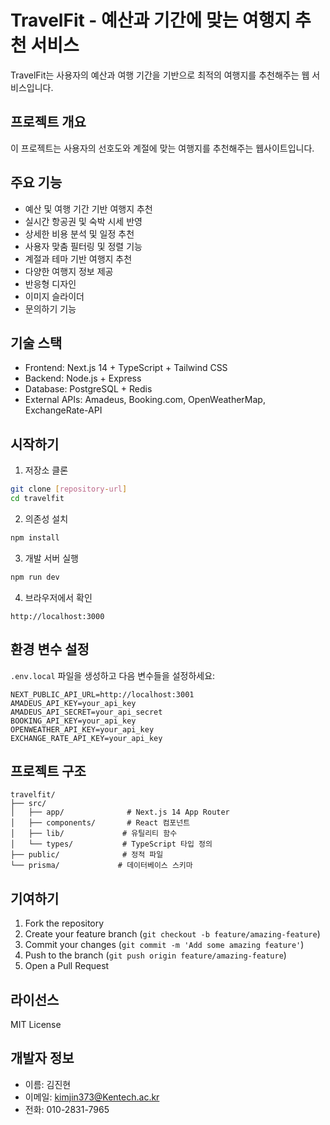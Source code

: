 # TravelFit - 예산과 기간에 맞는 여행지 추천 서비스

TravelFit는 사용자의 예산과 여행 기간을 기반으로 최적의 여행지를 추천해주는 웹 서비스입니다.

## 프로젝트 개요
이 프로젝트는 사용자의 선호도와 계절에 맞는 여행지를 추천해주는 웹사이트입니다.

## 주요 기능

- 예산 및 여행 기간 기반 여행지 추천
- 실시간 항공권 및 숙박 시세 반영
- 상세한 비용 분석 및 일정 추천
- 사용자 맞춤 필터링 및 정렬 기능
- 계절과 테마 기반 여행지 추천
- 다양한 여행지 정보 제공
- 반응형 디자인
- 이미지 슬라이더
- 문의하기 기능

## 기술 스택

- Frontend: Next.js 14 + TypeScript + Tailwind CSS
- Backend: Node.js + Express
- Database: PostgreSQL + Redis
- External APIs: Amadeus, Booking.com, OpenWeatherMap, ExchangeRate-API

## 시작하기

1. 저장소 클론
```bash
git clone [repository-url]
cd travelfit
```

2. 의존성 설치
```bash
npm install
```

3. 개발 서버 실행
```bash
npm run dev
```

4. 브라우저에서 확인
```
http://localhost:3000
```

## 환경 변수 설정

`.env.local` 파일을 생성하고 다음 변수들을 설정하세요:

```env
NEXT_PUBLIC_API_URL=http://localhost:3001
AMADEUS_API_KEY=your_api_key
AMADEUS_API_SECRET=your_api_secret
BOOKING_API_KEY=your_api_key
OPENWEATHER_API_KEY=your_api_key
EXCHANGE_RATE_API_KEY=your_api_key
```

## 프로젝트 구조

```
travelfit/
├── src/
│   ├── app/              # Next.js 14 App Router
│   ├── components/       # React 컴포넌트
│   ├── lib/             # 유틸리티 함수
│   └── types/           # TypeScript 타입 정의
├── public/              # 정적 파일
└── prisma/             # 데이터베이스 스키마
```

## 기여하기

1. Fork the repository
2. Create your feature branch (`git checkout -b feature/amazing-feature`)
3. Commit your changes (`git commit -m 'Add some amazing feature'`)
4. Push to the branch (`git push origin feature/amazing-feature`)
5. Open a Pull Request

## 라이선스

MIT License 

## 개발자 정보
- 이름: 김진현
- 이메일: kimjin373@Kentech.ac.kr
- 전화: 010-2831-7965 
